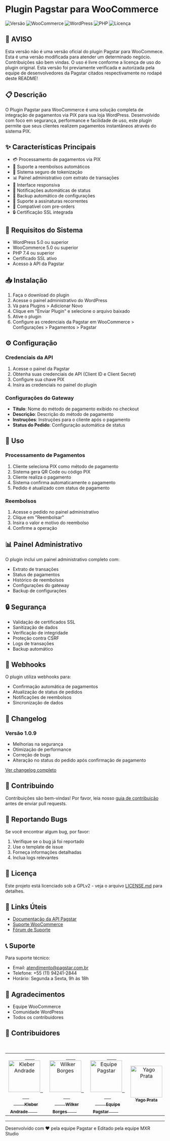 # Plugin Pagstar para WooCommerce

![Versão](https://img.shields.io/badge/versão-1.0.9-blue.svg)
![WooCommerce](https://img.shields.io/badge/WooCommerce-5.0%2B-green.svg)
![WordPress](https://img.shields.io/badge/WordPress-5.0%2B-blue.svg)
![PHP](https://img.shields.io/badge/PHP-7.4%2B-purple.svg)
![Licença](https://img.shields.io/badge/licença-GPLv2-orange.svg)

## 🚨 AVISO

Esta versão não é uma versão oficial do plugin Pagstar para WooCommece. Esta é uma versão modificada para atender um determinado negócio. Contribuições são bem vindas. O uso é livre conforme a licença de uso do plugin original.
Esta versão foi previamente verificada e autorizada pela equipe de desenvolvedores da Pagstar citados respectivamente no rodapé deste README!

## 📋 Descrição

O Plugin Pagstar para WooCommerce é uma solução completa de integração de pagamentos via PIX para sua loja WordPress. Desenvolvido com foco em segurança, performance e facilidade de uso, este plugin permite que seus clientes realizem pagamentos instantâneos através do sistema PIX.

## ✨ Características Principais

- 💳 Processamento de pagamentos via PIX
- 🔄 Suporte a reembolsos automáticos
- 🔐 Sistema seguro de tokenização
- 📊 Painel administrativo com extrato de transações
- 📱 Interface responsiva
- 🔔 Notificações automáticas de status
- 💾 Backup automático de configurações
- 🔄 Suporte a assinaturas recorrentes
- 🛒 Compatível com pre-orders
- 🔒 Certificação SSL integrada

## 🚀 Requisitos do Sistema

- WordPress 5.0 ou superior
- WooCommerce 5.0 ou superior
- PHP 7.4 ou superior
- Certificado SSL ativo
- Acesso à API da Pagstar

## 📥 Instalação

1. Faça o download do plugin
2. Acesse o painel administrativo do WordPress
3. Vá para Plugins > Adicionar Novo
4. Clique em "Enviar Plugin" e selecione o arquivo baixado
5. Ative o plugin
6. Configure as credenciais da Pagstar em WooCommerce > Configurações > Pagamentos > Pagstar

## ⚙️ Configuração

### Credenciais da API

1. Acesse o painel da Pagstar
2. Obtenha suas credenciais de API (Client ID e Client Secret)
3. Configure sua chave PIX
4. Insira as credenciais no painel do plugin

### Configurações do Gateway

- **Título**: Nome do método de pagamento exibido no checkout
- **Descrição**: Descrição do método de pagamento
- **Instruções**: Instruções para o cliente após o pagamento
- **Status do Pedido**: Configuração automática de status

## 🔧 Uso

### Processamento de Pagamentos

1. Cliente seleciona PIX como método de pagamento
2. Sistema gera QR Code ou código PIX
3. Cliente realiza o pagamento
4. Sistema confirma automaticamente o pagamento
5. Pedido é atualizado com status de pagamento

### Reembolsos

1. Acesse o pedido no painel administrativo
2. Clique em "Reembolsar"
3. Insira o valor e motivo do reembolso
4. Confirme a operação

## 📊 Painel Administrativo

O plugin inclui um painel administrativo completo com:

- Extrato de transações
- Status de pagamentos
- Histórico de reembolsos
- Configurações do gateway
- Backup de configurações

## 🔒 Segurança

- Validação de certificados SSL
- Sanitização de dados
- Verificação de integridade
- Proteção contra CSRF
- Logs de transações
- Backup automático

## 🔄 Webhooks

O plugin utiliza webhooks para:

- Confirmação automática de pagamentos
- Atualização de status de pedidos
- Notificações de reembolsos
- Sincronização de dados

## 📝 Changelog

### Versão 1.0.9
- Melhorias na segurança
- Otimização de performance
- Correção de bugs
- Alteração no status do pedido após confirmação de pagamento

[Ver changelog completo](CHANGELOG.md)

## 🤝 Contribuindo

Contribuições são bem-vindas! Por favor, leia nosso [guia de contribuição](CONTRIBUTING.md) antes de enviar pull requests.

## 🐛 Reportando Bugs

Se você encontrar algum bug, por favor:

1. Verifique se o bug já foi reportado
2. Use o template de issue
3. Forneça informações detalhadas
4. Inclua logs relevantes

## 📄 Licença

Este projeto está licenciado sob a GPLv2 - veja o arquivo [LICENSE.md](LICENSE.md) para detalhes.

## 🔗 Links Úteis

- [Documentação da API Pagstar](https://docs.pagstar.com.br)
- [Suporte WooCommerce](https://woocommerce.com/support)
- [Fórum de Suporte](https://suporte.pagstar.com.br)

## 📞 Suporte

Para suporte técnico:

- Email: atendimento@pagstar.com.br
- Telefone: +55 (11) 94241-2844
- Horário: Segunda a Sexta, 9h às 18h

## 🙏 Agradecimentos

- Equipe WooCommerce
- Comunidade WordPress
- Todos os contribuidores

## 👥 Contribuidores

<table>
  <tr>
    <td align="center">
      <a href="https://github.com/kleberandrade">
        <img src="https://github.com/kleberandrade.png" width="100px;" alt="Kleber Andrade"/>
        <br />
        <sub><b>Kleber Andrade</b></sub>
      </a>
    </td>
    <td align="center">
      <a href="https://github.com/WillBorgesDev">
        <img src="https://github.com/WillBorgesDev.png" width="100px;" alt="Wilker Borges"/>
        <br />
        <sub><b>Wilker Borges</b></sub>
      </a>
    </td>
    <td align="center">
      <a href="https://github.com/pagstar">
        <img src="https://github.com/pagstar.png" width="100px;" alt="Equipe Pagstar"/>
        <br />
        <sub><b>Equipe Pagstar</b></sub>
      </a>
    </td>
    <td align="center">
      <a href="https://github.com/oyagoprata">
        <img src="https://avatars.githubusercontent.com/u/9850399?s=400&u=b170807b311ceae005543a8c31eb4e3cdda7ada3&v=4" width="100px;" alt="Yago Prata"/>
        <br />
        <sub><b>Yago Prata</b></sub>
      </a>
    </td>
  </tr>
</table>

---

Desenvolvido com ❤️ pela equipe Pagstar e Editado pela equipe MXR Studio

